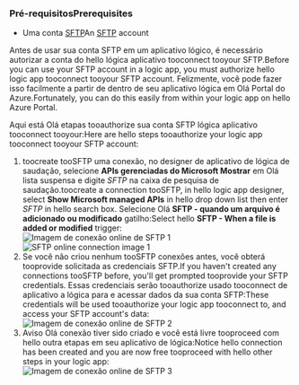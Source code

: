 ### <a name="prerequisites"></a><span data-ttu-id="67b76-101">Pré-requisitos</span><span class="sxs-lookup"><span data-stu-id="67b76-101">Prerequisites</span></span>
* <span data-ttu-id="67b76-102">Uma conta [SFTP](https://en.wikipedia.org/wiki/SSH_File_Transfer_Protocol)</span><span class="sxs-lookup"><span data-stu-id="67b76-102">An [SFTP](https://en.wikipedia.org/wiki/SSH_File_Transfer_Protocol) account</span></span>  

<span data-ttu-id="67b76-103">Antes de usar sua conta SFTP em um aplicativo lógico, é necessário autorizar a conta do hello lógica aplicativo tooconnect tooyour SFTP.</span><span class="sxs-lookup"><span data-stu-id="67b76-103">Before you can use your SFTP account in a logic app, you must authorize hello logic app tooconnect tooyour SFTP account.</span></span> <span data-ttu-id="67b76-104">Felizmente, você pode fazer isso facilmente a partir de dentro de seu aplicativo lógica em Olá Portal do Azure.</span><span class="sxs-lookup"><span data-stu-id="67b76-104">Fortunately, you can do this easily from within your logic app on hello Azure Portal.</span></span>  

<span data-ttu-id="67b76-105">Aqui está Olá etapas tooauthorize sua conta SFTP lógica aplicativo tooconnect tooyour:</span><span class="sxs-lookup"><span data-stu-id="67b76-105">Here are hello steps tooauthorize your logic app tooconnect tooyour SFTP account:</span></span>  

1. <span data-ttu-id="67b76-106">toocreate tooSFTP uma conexão, no designer de aplicativo de lógica de saudação, selecione **APIs gerenciadas do Microsoft Mostrar** em Olá lista suspensa e digite *SFTP* na caixa de pesquisa de saudação.</span><span class="sxs-lookup"><span data-stu-id="67b76-106">toocreate a connection tooSFTP, in hello logic app designer, select **Show Microsoft managed APIs** in hello drop down list then enter *SFTP* in hello search box.</span></span> <span data-ttu-id="67b76-107">Selecione Olá **SFTP - quando um arquivo é adicionado ou modificado** gatilho:</span><span class="sxs-lookup"><span data-stu-id="67b76-107">Select hello **SFTP - When a file is added or modified** trigger:</span></span>  
   <span data-ttu-id="67b76-108">![Imagem de conexão online de SFTP 1](./media/connectors-create-api-sftp/sftp-1.png)</span><span class="sxs-lookup"><span data-stu-id="67b76-108">![SFTP online connection image 1](./media/connectors-create-api-sftp/sftp-1.png)</span></span>  
2. <span data-ttu-id="67b76-109">Se você não criou nenhum tooSFTP conexões antes, você obterá tooprovide solicitada as credenciais SFTP.</span><span class="sxs-lookup"><span data-stu-id="67b76-109">If you haven't created any connections tooSFTP before, you'll get prompted tooprovide your SFTP credentials.</span></span> <span data-ttu-id="67b76-110">Essas credenciais serão tooauthorize usado tooconnect de aplicativo a lógica para e acessar dados da sua conta SFTP:</span><span class="sxs-lookup"><span data-stu-id="67b76-110">These credentials will be used tooauthorize your logic app tooconnect to, and access your SFTP account's data:</span></span>  
   ![Imagem de conexão online de SFTP 2](./media/connectors-create-api-sftp/sftp-2.png)  
3. <span data-ttu-id="67b76-112">Aviso Olá conexão tiver sido criado e você está livre tooproceed com hello outra etapas em seu aplicativo de lógica:</span><span class="sxs-lookup"><span data-stu-id="67b76-112">Notice hello connection has been created and you are now free tooproceed with hello other steps in your logic app:</span></span>   
   ![Imagem de conexão online de SFTP 3](./media/connectors-create-api-sftp/sftp-3.png) 

